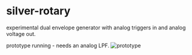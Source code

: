 # silver-rotary

experimental dual envelope generator with analog triggers in and analog voltage out.

prototype running - needs an analog LPF.
![prototype](https://github.com/star-fs/silver-rotary/blob/main/PXL_20230728_032619157.MP.jpg?raw=true)

